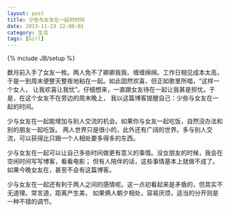 ```yaml
---
layout: post 
title: 少些与女友在一起的时间
date: 2013-11-23 22:00:01
category: 生活
tags: [Girl]
---
```

{% include JB/setup %}

数月前入手了女友一枚。两人免不了卿卿我我、缠缠绵绵。工作日相见成本太高，
于是一到周末便整天整夜地粘在一起。如此固然欢喜，但正如歌里所唱，“这样一个女人，
让我欢喜让我忧”。仔细想来，一直跟女友待在一起让我甚是担忧。于是，在这个女友不在旁边的周末晚上，
我以这篇博客提醒自己：少些与女友在一起的时间。

<!--more-->
少与女友在一起能增加与别人交流的机会。如果你与女友一起吃饭，自然没办法和别的朋友一起吃饭。
两人世界只是很小的，此外还有广阔的世界。多与别人交流，可以获得比只跟一个人相处要多得多的东西。

少与女友在一起可以让自己多些时间做更有意义的事情。没女朋友的时候，我会在空闲时间写写博客，看看电影；
但有人陪伴的话，这些事情基本上就做不成了。如果今晚女友在，甚至不会有这篇博客。

少与女友在一起还有利于两人之间的感情呢。这一点初看起来是矛盾的，但其实不无道理。常言道，距离产生美，
如果俩人朝夕相处，容易厌烦，适当的分开则是一种不错的调节。